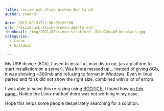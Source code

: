 ```yaml
---
title: resize usb stick broken due to dd
author: svennd

date: 2015-08-31T12:56:03+00:00
url: /resize-usb-stick-broken-due-to-dd/
thumbnail: /img/2021/03/simon-stratford-_ILkd7aVqAM-unsplash.jpg
categories:
  - Linux
  - SysAdmin

---
```

My USB device (8Gb), I used to install a Linux distro on, (as a platform to start installation on a server). Was kinda messed up... Instead of giving 8Gb, it was showing ~300mb and refusing to format in Windows. Even in linux parted and fdisk did not show the right size, combined with allot of errors.

I was able to solve this re-sizing using [BOOTICE][1], I found how [on this page. ][2] Notice the Linux method there was not working in my case.

Hope this helps some people desperately searching for a solution.

 [1]: http://www.majorgeeks.com/files/details/bootice.html
 [2]: http://www.pendrivelinux.com/restoring-your-usb-key-partition/